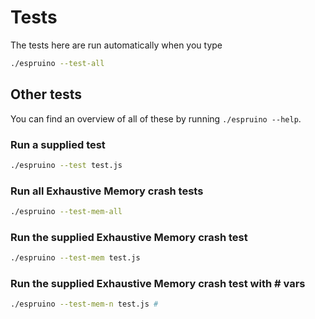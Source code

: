 Tests
=====

The tests here are run automatically when you type

```sh
./espruino --test-all
```

## Other tests

You can find an overview of all of these by running `./espruino --help`.

### Run a supplied test
```sh
./espruino --test test.js
```

### Run all Exhaustive Memory crash tests

```sh
./espruino --test-mem-all
```

### Run the supplied Exhaustive Memory crash test

```sh
./espruino --test-mem test.js
```

### Run the supplied Exhaustive Memory crash test with # vars

```sh
./espruino --test-mem-n test.js #
```

